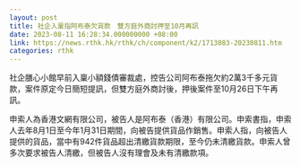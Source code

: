 ```yaml
---
layout: post
title: 社企入稟指阿布泰欠貨款　雙方庭外商討押至10月再訊
date: 2023-08-11 16:28:34.000000000 +08:00
link: https://news.rthk.hk/rthk/ch/component/k2/1713083-20230811.htm
categories: rthk
---
```


社企膳心小館早前入稟小額錢債審裁處，控告公司阿布泰拖欠約2萬3千多元貨款，案件原定今日簡短提訊，但雙方庭外商討後，押後案件至10月26日下午再訊。

申索人為香港文網有限公司，被告人是阿布泰（香港）有限公司。申索書指，申索人去年8月1日至今年1月31日期間，向被告提供貨品作銷售。申索人指，向被告人提供的貨品，當中有942件貨品超出清繳貨款期限，至今仍未清繳貨款。申索人曾多次要求被告人清繳，但被告人沒有理會及未有清繳款項。
